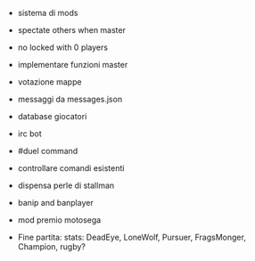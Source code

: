 - sistema di mods
- spectate others when master
- no locked with 0 players
- implementare funzioni master
- votazione mappe
- messaggi da messages.json
- database giocatori
- irc bot
- #duel command
- controllare comandi esistenti

- dispensa perle di stallman
- banip and banplayer
- mod premio motosega
- Fine partita: stats: DeadEye, LoneWolf, Pursuer, FragsMonger, Champion, rugby?
